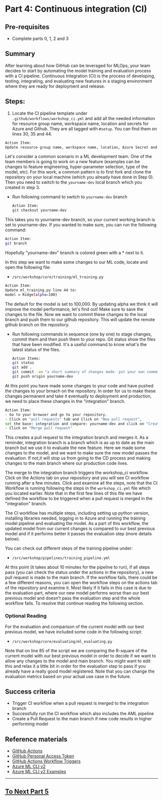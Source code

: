 # Part 4: Continuous integration (CI)

## Pre-requisites
- Complete parts 0, 1, 2 and 3

## Summary
After learning about how GitHub can be leveraged for MLOps, your team decides to start by automating the model training and evaluation process with a CI pipeline. Continuous Integration (CI) is the process of developing, testing, integrating, and evaluating new features in a staging environment where they are ready for deployment and release. 

## Steps:

1. Locate the CI pipeline template under ```.github/workflows/workshop_ci.yml``` and add all the needed information for resource group name, workspace name, location and secrets for Azure and Github. They are all tagged with ```#setup```. You can find them on lines 30, 35 and 44. 

```bash
Action Item: 
Update resource group name, workspace name, location, Azure Secret and Github secret in workshop_ci.yml file.
```

  Let's consider a common scenario in a ML development team. One of the team members is going to work on a new feature (examples can be changes to feature engineering, hyper-parameter selection, type of the model, etc). For this work, a common pattern is to first fork and clone the repository on your local machine (which you already have done in Step 0).  Then you need to switch to the ```yourname-dev``` local branch which you created in step 3.


- Run following command to switch to ```yourname-dev``` branch
    ```bash
    Action Item:
    git checkout yourname-dev
    ```

This takes you to yourname-dev branch, so your current working branch is set to yourname-dev. If you wanted to make sure, you can run the following command:
    
```bash
Action Item:
git branch
```
Hopefully "yourname-dev" branch is colored green with a * next to it.

In this step we want to make some changes to our ML code, locate and open the following file:

-  ```/src/workshop/core/training/ml_training.py```


```bash
Action Item: 
Update ml_training.py line 44 to:
model = Ridge(alpha=100)
```
The default for the model is set to 100,000. By updating alpha we think it will improve the model performance, let's find out! Make sure to save the changes to the file. Now we want to commit these changes to the local branch and push them to our github repository. This will update the remote github branch on the repository.

- Run following commands in sequence (one by one) to stage changes, commit them and then push them to your repo. Git status show the files that have been modified. It's a useful command to know what's the latest status of the files.
    ```bash
    Action Items:
    git status
    git add .
    git commit -am "a short summary of changes made- put your own comments here"
    git push origin yourname-dev
    ```
At this point you have made some changes to your code and have pushed the changes to your brnach on the repository. In order for us to make these changes permanent and take it eventually to deployment and production, we need to place these changes in the "integration" branch.

```bash 
Action Item:
- Go to your browser and go to your repository. 
- Click on "pull requests" tab and Click on "New pull request", 
set the base: integration and compare: yourname-dev and click on "Create pull request".
- Click on "Merge pull request"
```

This creates a pull request to the integration branch and merges it. As a reminder, integration branch is a branch which is as up to date as the main branch but we use it to evaluate the new feature. Here we made some changes to the model, and we want to make sure the new model passes the evaluation. If not,it will stop us from going to the CD process and making changes to the main branch where our production code lives.

The merge to the integration branch triggers the workshop_ci workflow. Click on the Actions tab on your repository and you will see CI workflow running after a few minutes. Click and examine all the steps, note that the CI Workflow is running following the steps in the ```workshop_ci.yml``` file which you located earlier. Note that in the first few lines of this file we have defined the workflow to be triggered when a pull request is merged in the "integration" branch.

The CI workflow has multiple steps, including setting up python version, installing libraries needed, logging in to Azure and running the training model pipeline and evaluating the model. As a part of this workflow, the updated model from our current changes is compared to our best previous model and if it performs better it passes the evaluation step (more details below).

You can check out different steps of the training pipeline under:

- ```/src/workshop/pipelines/training_pipeline.yml```

At this point (it takes about 10 minutes for the pipeline to run), if all steps pass (you can check the status under the actions in the repository), a new pull request is made to the main branch. If the workflow fails, there could be a few different reasons, you can open the workflow steps on the actions tab of the repository and examine it. Most likely if it fails in this case is due to the evaluation part, where our new model performs worse than our best previous model and doesn't pass the evaluation step and the whole workflow fails. To resolve that continue reading the following section.

### Optional Reading
For the evaluation and comparison of the current model with our best previous model, we have included some code in the following script:

- ```/src/workshop/core/evaluating/ml_evaluating.py```

Note that on line 85 of the script we are comparing the R-square of the current model with our best previous model in order to decide if we want to allow any changes to the model and main branch. You might want to edit this and relax it a little bit in order for the evaluation step to pass if you already have a really good model registered. Note that you can change the evaluation metrics based on your actual use case in the future.


## Success criteria

- Trigger CI workflow when a pull request is merged to the integration branch
- Successfully run the CI workflow which also includes the AML pipeline
- Create a Pull Request to the main branch if new code results in higher performing model

## Reference materials

- [GitHub Actions](https://github.com/features/actions)
- [GitHub Personal Access Token](https://docs.github.com/en/authentication/keeping-your-account-and-data-secure/creating-a-personal-access-token#creating-a-token)
- [GitHub Actions Workflow Triggers](https://docs.github.com/en/actions/using-workflows/events-that-trigger-workflows)
- [Azure ML CLI v2](https://docs.microsoft.com/en-us/azure/machine-learning/how-to-train-cli)
- [Azure ML CLI v2 Examples](https://github.com/Azure/azureml-examples/tree/main/cli)

---

## [To Next Part 5](part_5.md)

